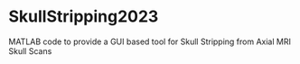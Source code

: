 # SkullStripping2023
MATLAB code to provide a GUI based tool for Skull Stripping from Axial MRI Skull Scans
